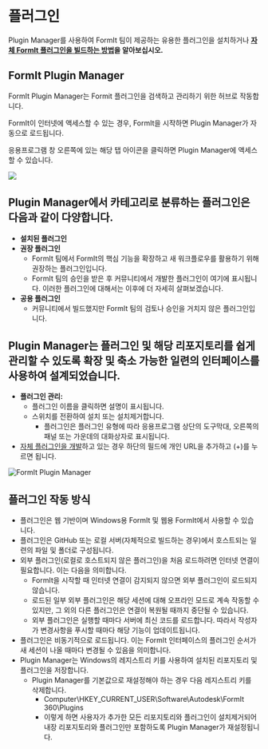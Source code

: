 # 플러그인

Plugin Manager를 사용하여 FormIt 팀이 제공하는 유용한 플러그인을 설치하거나 [**자체 FormIt 플러그인을 빌드하는 방법**](https://formit3d.github.io/FormItExamplePlugins/docs/HowToBuild.html)**을 알아보십시오.**

## FormIt Plugin Manager

FormIt Plugin Manager는 Formit 플러그인을 검색하고 관리하기 위한 허브로 작동합니다.

FormIt이 인터넷에 액세스할 수 있는 경우, FormIt을 시작하면 Plugin Manager가 자동으로 로드됩니다.

응용프로그램 창 오른쪽에 있는 해당 탭 아이콘을 클릭하면 Plugin Manager에 액세스할 수 있습니다.

![](https://formit3d.github.io/FormItExamplePlugins/docs/images/PluginManagerTab.PNG)

## Plugin Manager에서 카테고리로 분류하는 플러그인은 다음과 같이 다양합니다.

* **설치된 플러그인**
* **권장 플러그인**
   * FormIt 팀에서 FormIt의 핵심 기능을 확장하고 새 워크플로우를 활용하기 위해 권장하는 플러그인입니다.
   * FormIt 팀의 승인을 받은 후 커뮤니티에서 개발한 플러그인이 여기에 표시됩니다. 이러한 플러그인에 대해서는 이후에 더 자세히 살펴보겠습니다.
* **공용 플러그인**
   * 커뮤니티에서 빌드했지만 FormIt 팀의 검토나 승인을 거치지 않은 플러그인입니다.

## Plugin Manager는 플러그인 및 해당 리포지토리를 쉽게 관리할 수 있도록 확장 및 축소 가능한 일련의 인터페이스를 사용하여 설계되었습니다.

* **플러그인 관리:**
   * 플러그인 이름을 클릭하면 설명이 표시됩니다.
   * 스위치를 전환하여 설치 또는 설치제거합니다.
      * 플러그인은 플러그인 유형에 따라 응용프로그램 상단의 도구막대, 오른쪽의 패널 또는 가운데의 대화상자로 표시됩니다.
* [자체 플러그인을 개발](https://formit3d.github.io/FormItExamplePlugins/docs/HowToBuild.html)하고 있는 경우 하단의 필드에 개인 URL을 추가하고 (+)를 누르면 됩니다.

![FormIt Plugin Manager](https://formit3d.github.io/FormItExamplePlugins/docs/images/addNew.png)

## 플러그인 작동 방식

* 플러그인은 웹 기반이며 Windows용 FormIt 및 웹용 FormIt에서 사용할 수 있습니다.
* 플러그인은 GitHub 또는 로컬 서버(자체적으로 빌드하는 경우)에서 호스트되는 일련의 파일 및 폴더로 구성됩니다.
* 외부 플러그인(로컬로 호스트되지 않은 플러그인)을 처음 로드하려면 인터넷 연결이 필요합니다. 이는 다음을 의미합니다.
   * FormIt을 시작할 때 인터넷 연결이 감지되지 않으면 외부 플러그인이 로드되지 않습니다.
   * 로드된 일부 외부 플러그인은 해당 세션에 대해 오프라인 모드로 계속 작동할 수 있지만, 그 외의 다른 플러그인은 연결이 복원될 때까지 중단될 수 있습니다.
   * 외부 플러그인은 실행할 때마다 서버에 최신 코드를 로드합니다. 따라서 작성자가 변경사항을 푸시할 때마다 해당 기능이 업데이트됩니다.
* 플러그인은 비동기적으로 로드됩니다. 이는 FormIt 인터페이스의 플러그인 순서가 새 세션이 나올 때마다 변경될 수 있음을 의미합니다.
* Plugin Manager는 Windows의 레지스트리 키를 사용하여 설치된 리포지토리 및 플러그인을 저장합니다.
   * Plugin Manager를 기본값으로 재설정해야 하는 경우 다음 레지스트리 키를 삭제합니다.
      * Computer\HKEY\_CURRENT\_USER\Software\Autodesk\FormIt 360\Plugins
      * 이렇게 하면 사용자가 추가한 모든 리포지토리와 플러그인이 설치제거되어 내장 리포지토리와 플러그인만 포함하도록 Plugin Manager가 재설정됩니다.
